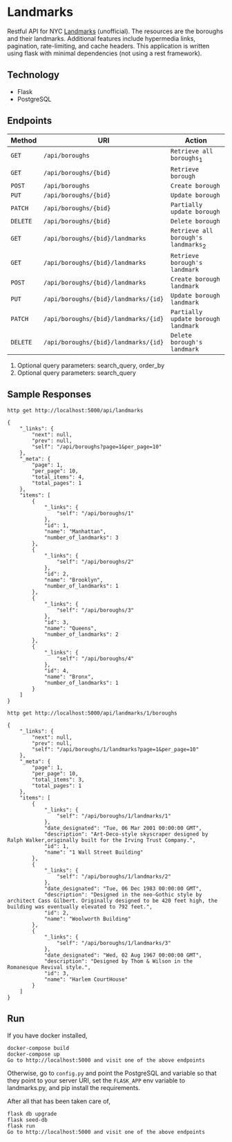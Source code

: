 # Landmarks

Restful API for NYC [Landmarks](http://www1.nyc.gov/site/lpc/index.page)
(unofficial). The resources are the boroughs and their landmarks. Additional
features include hypermedia links, pagination, rate-limiting, and cache
headers. This application is written using flask with minimal dependencies (not
using a rest framework).

Technology
----------
* Flask
* PostgreSQL

Endpoints
---------

| Method     | URI                                   | Action                                      |
|------------|---------------------------------------|---------------------------------------------|
| `GET`      | `/api/boroughs`                       | `Retrieve all boroughs`<sub>1</sub>         |
| `GET`      | `/api/boroughs/{bid}`                 | `Retrieve borough`                          |
| `POST`     | `/api/boroughs`                       | `Create borough`                            |
| `PUT`      | `/api/boroughs/{bid}`                 | `Update borough`                            |
| `PATCH`    | `/api/boroughs/{bid}`                 | `Partially update borough`                  |
| `DELETE`   | `/api/boroughs/{bid}`                 | `Delete borough`                            |
| `GET`      | `/api/boroughs/{bid}/landmarks`       | `Retrieve all borough's landmarks`<sub>2</sub>|
| `GET`      | `/api/boroughs/{bid}/landmarks`       | `Retrieve borough's landmark`                 |
| `POST`     | `/api/boroughs/{bid}/landmarks`       | `Create borough landmark`                   |
| `PUT`      | `/api/boroughs/{bid}/landmarks/{id}`  | `Update borough landmark`                   |
| `PATCH`    | `/api/boroughs/{bid}/landmarks/{id}`  | `Partially update borough landmark`         |
| `DELETE`   | `/api/boroughs/{bid}/landmarks/{id}`  | `Delete borough's landmark`                   |

1. Optional query parameters: search_query, order_by
2. Optional query parameters: search_query

Sample Responses
---------------

`http get http://localhost:5000/api/landmarks`
```
{
    "_links": {
        "next": null, 
        "prev": null, 
        "self": "/api/boroughs?page=1&per_page=10"
    }, 
    "_meta": {
        "page": 1, 
        "per_page": 10, 
        "total_items": 4, 
        "total_pages": 1
    }, 
    "items": [
        {
            "_links": {
                "self": "/api/boroughs/1"
            }, 
            "id": 1, 
            "name": "Manhattan", 
            "number_of_landmarks": 3
        }, 
        {
            "_links": {
                "self": "/api/boroughs/2"
            }, 
            "id": 2, 
            "name": "Brooklyn", 
            "number_of_landmarks": 1
        }, 
        {
            "_links": {
                "self": "/api/boroughs/3"
            }, 
            "id": 3, 
            "name": "Queens", 
            "number_of_landmarks": 2
        }, 
        {
            "_links": {
                "self": "/api/boroughs/4"
            }, 
            "id": 4, 
            "name": "Bronx", 
            "number_of_landmarks": 1
        }
    ]
}
```

`http get http://localhost:5000/api/landmarks/1/boroughs`
```
{
    "_links": {
        "next": null, 
        "prev": null, 
        "self": "/api/boroughs/1/landmarks?page=1&per_page=10"
    }, 
    "_meta": {
        "page": 1, 
        "per_page": 10, 
        "total_items": 3, 
        "total_pages": 1
    }, 
    "items": [
        {
            "_links": {
                "self": "/api/boroughs/1/landmarks/1"
            }, 
            "date_designated": "Tue, 06 Mar 2001 00:00:00 GMT", 
            "description": "Art-Deco-style skyscraper designed by Ralph Walker,originally built for the Irving Trust Company.", 
            "id": 1, 
            "name": "1 Wall Street Building"
        }, 
        {
            "_links": {
                "self": "/api/boroughs/1/landmarks/2"
            }, 
            "date_designated": "Tue, 06 Dec 1983 00:00:00 GMT", 
            "description": "Designed in the neo-Gothic style by architect Cass Gilbert. Originally designed to be 420 feet high, the building was eventually elevated to 792 feet.", 
            "id": 2, 
            "name": "Woolworth Building"
        }, 
        {
            "_links": {
                "self": "/api/boroughs/1/landmarks/3"
            }, 
            "date_designated": "Wed, 02 Aug 1967 00:00:00 GMT", 
            "description": "Designed by Thom & Wilson in the Romanesque Revival style.", 
            "id": 3, 
            "name": "Harlem CourtHouse"
        }
    ]
}
```
Run
---
If you have docker installed,
```
docker-compose build
docker-compose up
Go to http://localhost:5000 and visit one of the above endpoints
```

Otherwise, go to `config.py` and point the PostgreSQL and variable
so that they point to your server URI, set the `FLASK_APP` env variable to
landmarks.py, and pip install the requirements. 

After all that has been taken care of,
```
flask db upgrade
flask seed-db
flask run
Go to http://localhost:5000 and visit one of the above endpoints
```
